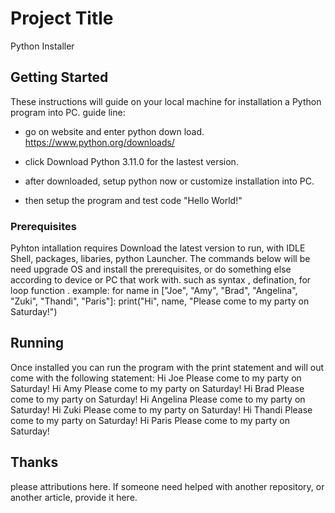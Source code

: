 # Project Title
Python Installer

## Getting Started

These instructions will guide on your local machine for installation a Python program into PC.
guide line:

- go on website and enter python down load.
https://www.python.org/downloads/

- click Download Python 3.11.0 for the lastest version.
- after downloaded, setup python now or customize installation into PC.
- then setup the program and test code "Hello World!"

### Prerequisites

Pyhton intallation requires Download the latest version  to run, with IDLE Shell, packages, libaries, python Launcher.
The commands below will be need upgrade OS and install the prerequisites, or do something else according to device or PC that work with.
such as syntax , defination, for loop function .
example:
for name in ["Joe", "Amy", "Brad", "Angelina", "Zuki", "Thandi", "Paris"]:
    print("Hi", name, "Please come to my party on Saturday!")


## Running
Once installed you can run the program with the print statement and will out come with 
the following statement:
Hi Joe Please come to my party on Saturday!
Hi Amy Please come to my party on Saturday!
Hi Brad Please come to my party on Saturday!
Hi Angelina Please come to my party on Saturday!
Hi Zuki Please come to my party on Saturday!
Hi Thandi Please come to my party on Saturday!
Hi Paris Please come to my party on Saturday!

## Thanks
please attributions here. If someone need helped with another repository, or another article, provide it here.
